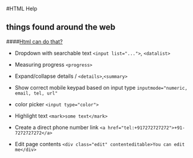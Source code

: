 #HTML Help

## things found around the web



####[Html can do that?](https://dev.to/ananyaneogi/html-can-do-that-c0n)
- Dropdown with searchable text `<input list="...">`, `<datalist>`

- Measuring progress `<progress>`

- Expand/collapse details / `<details>`,`<summary>`

- Show correct mobile keypad based on input type `inputmode="numeric, email, tel, url"`

- color picker `<input type="color">`

- Highlight text `<mark>some text</mark>`

- Create a direct phone number link
   `<a href="tel:+917272727272">+91-7272727272</a>`
- Edit page contents 
   `<div class="edit" contenteditable>You can edit me</div>`
